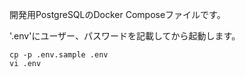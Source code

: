 開発用PostgreSQLのDocker Composeファイルです。

'.env'にユーザー、パスワードを記載してから起動します。

```
cp -p .env.sample .env
vi .env
```
